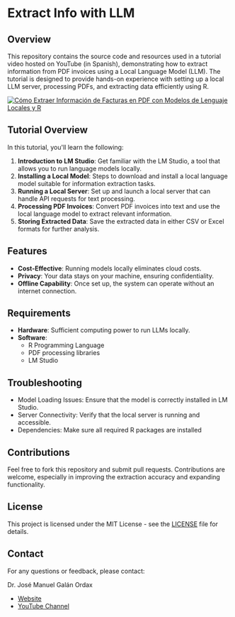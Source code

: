 # Extract Info with LLM

## Overview

This repository contains the source code and resources used in a tutorial video hosted on YouTube (in Spanish), demonstrating how to extract information from PDF invoices using a Local Language Model (LLM). The tutorial is designed to provide hands-on experience with setting up a local LLM server, processing PDFs, and extracting data efficiently using R.

[![Cómo Extraer Información de Facturas en PDF con Modelos de Lenguaje Locales y R](https://img.youtube.com/vi/uBgJcE-56uc/hqdefault.jpg)](https://youtu.be/uBgJcE-56uc)


## Tutorial Overview

In this tutorial, you'll learn the following:

1. **Introduction to LM Studio**: Get familiar with the LM Studio, a tool that allows you to run language models locally.
2. **Installing a Local Model**: Steps to download and install a local language model suitable for information extraction tasks.
3. **Running a Local Server**: Set up and launch a local server that can handle API requests for text processing.
4. **Processing PDF Invoices**: Convert PDF invoices into text and use the local language model to extract relevant information.
5. **Storing Extracted Data**: Save the extracted data in either CSV or Excel formats for further analysis.

## Features

- **Cost-Effective**: Running models locally eliminates cloud costs.
- **Privacy**: Your data stays on your machine, ensuring confidentiality.
- **Offline Capability**: Once set up, the system can operate without an internet connection.

## Requirements

- **Hardware**: Sufficient computing power to run LLMs locally.
- **Software**:
  - R Programming Language
  - PDF processing libraries
  - LM Studio

## Troubleshooting
- Model Loading Issues: Ensure that the model is correctly installed in LM Studio.
- Server Connectivity: Verify that the local server is running and accessible.
- Dependencies: Make sure all required R packages are installed

## Contributions
Feel free to fork this repository and submit pull requests. Contributions are welcome, especially in improving the extraction accuracy and expanding functionality.

## License
This project is licensed under the MIT License - see the [LICENSE](https://github.com/josemagalan/extractInfoWithLLM/blob/main/LICENSE) file for details.

## Contact
For any questions or feedback, please contact:

Dr. José Manuel Galán Ordax
- [Website](https://sites.google.com/site/josemagalan)
- [YouTube Channel](https://www.youtube.com/channel/UCdyoG8-b6G7aLkYb800x6ww)
